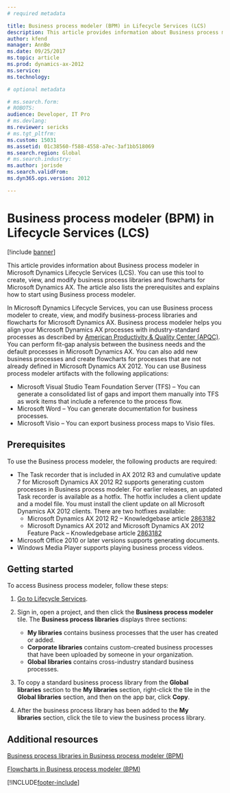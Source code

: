 ```yaml
---
# required metadata

title: Business process modeler (BPM) in Lifecycle Services (LCS)
description: This article provides information about Business process modeler in Microsoft Dynamics Lifecycle Services (LCS).
author: kfend
manager: AnnBe
ms.date: 09/25/2017
ms.topic: article
ms.prod: dynamics-ax-2012
ms.service: 
ms.technology: 

# optional metadata

# ms.search.form: 
# ROBOTS: 
audience: Developer, IT Pro
# ms.devlang: 
ms.reviewer: sericks
# ms.tgt_pltfrm: 
ms.custom: 15031
ms.assetid: 01c38560-f588-4558-a7ec-3af1bb518069
ms.search.region: Global
# ms.search.industry: 
ms.author: jorisde
ms.search.validFrom: 
ms.dyn365.ops.version: 2012

---
```


# Business process modeler (BPM) in Lifecycle Services (LCS)

[!include [banner](../../includes/banner.md)]

This article provides information about Business process modeler in Microsoft Dynamics Lifecycle Services (LCS). You can use this tool to create, view, and modify business process libraries and flowcharts for Microsoft Dynamics AX. The article also lists the prerequisites and explains how to start using Business process modeler.

In Microsoft Dynamics Lifecycle Services, you can use Business process modeler to create, view, and modify business-process libraries and flowcharts for Microsoft Dynamics AX. Business process modeler helps you align your Microsoft Dynamics AX processes with industry-standard processes as described by [American Productivity & Quality Center (APQC)](http://www.apqc.org/). You can perform fit-gap analysis between the business needs and the default processes in Microsoft Dynamics AX. You can also add new business processes and create flowcharts for processes that are not already defined in Microsoft Dynamics AX 2012. You can use Business process modeler artifacts with the following applications:

-   Microsoft Visual Studio Team Foundation Server (TFS) – You can generate a consolidated list of gaps and import them manually into TFS as work items that include a reference to the process flow.
-   Microsoft Word – You can generate documentation for business processes.
-   Microsoft Visio – You can export business process maps to Visio files.

## Prerequisites
To use the Business process modeler, the following products are required:

-   The Task recorder that is included in AX 2012 R3 and cumulative update 7 for Microsoft Dynamics AX 2012 R2 supports generating custom processes in Business process modeler. For earlier releases, an updated Task recorder is available as a hotfix. The hotfix includes a client update and a model file. You must install the client update on all Microsoft Dynamics AX 2012 clients. There are two hotfixes available:
    -   Microsoft Dynamics AX 2012 R2 – Knowledgebase article [2863182](https://go.microsoft.com/fwlink/?LinkId=309911)
    -   Microsoft Dynamics AX 2012 and Microsoft Dynamics AX 2012 Feature Pack – Knowledgebase article [2863182](https://go.microsoft.com/fwlink/?LinkId=309910)
-   Microsoft Office 2010 or later versions supports generating documents.
-   Windows Media Player supports playing business process videos.

## Getting started
To access Business process modeler, follow these steps:

1.  [Go to Lifecycle Services](https://lcs.dynamics.com).
2.  Sign in, open a project, and then click the **Business process modeler** tile. The **Business process libraries** displays three sections:
    -   **My libraries** contains business processes that the user has created or added.
    -   **Corporate libraries** contains custom-created business processes that have been uploaded by someone in your organization.
    -   **Global libraries** contains cross-industry standard business processes.

3.  To copy a standard business process library from the **Global libraries** section to the **My libraries** section, right-click the tile in the **Global libraries** section, and then on the app bar, click **Copy**.
4.  After the business process library has been added to the **My libraries** section, click the tile to view the business process library.


Additional resources
--------

[Business process libraries in Business process modeler (BPM)](../business-process-libraries-business-process-modeler.md)

[Flowcharts in Business process modeler (BPM)](../flowcharts-business-process-modeler.md)





[!INCLUDE[footer-include](../../../../includes/footer-banner.md)]